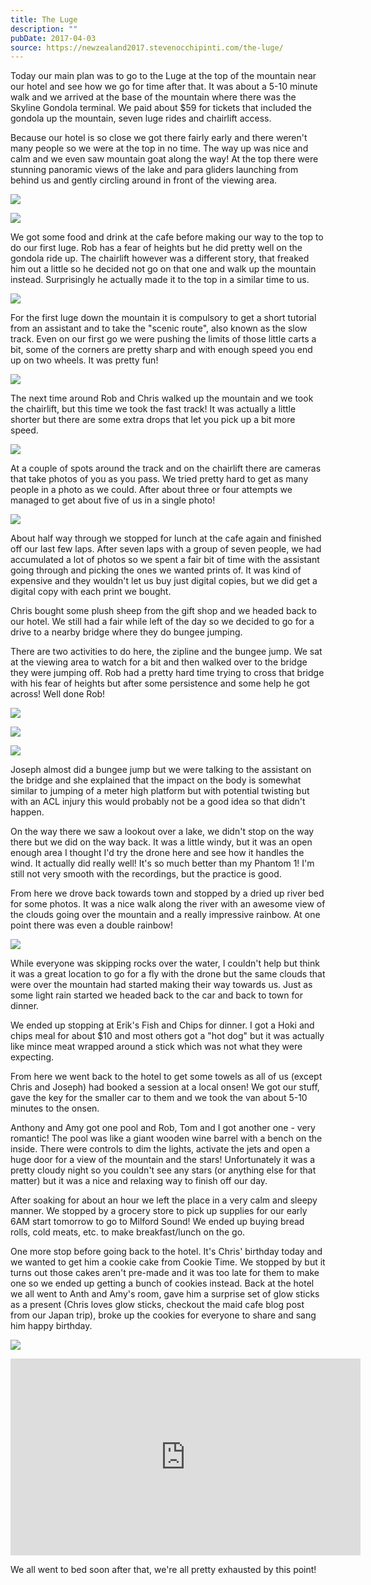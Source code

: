 ```yaml
---
title: The Luge
description: ""
pubDate: 2017-04-03
source: https://newzealand2017.stevenocchipinti.com/the-luge/
---
```


Today our main plan was to go to the Luge at the top of the mountain near our
hotel and see how we go for time after that. It was about a 5-10 minute walk and
we arrived at the base of the mountain where there was the Skyline Gondola
terminal. We paid about $59 for tickets that included the gondola up the
mountain, seven luge rides and chairlift access.

Because our hotel is so close we got there fairly early and there weren't many
people so we were at the top in no time. The way up was nice and calm and we
even saw mountain goat along the way! At the top there were stunning panoramic
views of the lake and para gliders launching from behind us and gently circling
around in front of the viewing area.

[![](https://lh3.googleusercontent.com/pFWTtm6yrh06GwD3ebmVCEJ_trKh8y-Mi5fX0fabKUbX1Om6K4Y2cukxp5zvxt1b8TC_z3RnbxFeUund67b_6jdraWUR1ncBojWDr_c92lmKTruz_OL13zcEWzGn0B8cVTkE_Q)](https://photos.google.com/share/AF1QipM9csPueG7pLTHdC8gtEmbzmg7UpBsIohxnTNBGnmbvP0hVhoCPhXBCiw7vp5a9MQ?key=dEZEODhCT2RJVUlvbkRyMDZMUnJ4djhYVHB2dERR&source=ctrlq.org)

[![](https://lh3.googleusercontent.com/N1hXzx7viGIAhigu4UVyexVki8p9Jcbdimhy62Q1R3AHOJR7Ldfu5UO_RThHy8yaPV8Ezq6iEEd1Fw_YPtxI8KDFjELBLqPfM9Sce_zf_sF_yCkGgGk0Tnkm8GDH9oZzVQgu3A)](https://photos.google.com/share/AF1QipOCnlBdhGADquJi3DKebWpnd-qQ_E_HzxZbA9kkP0spbmwNJhpgqxsMd4K7HV9c-g?key=dGxJWldfVURiUDJEUWdHSTFhWTd3Qm1nX2I4UDh3&source=ctrlq.org)

We got some food and drink at the cafe before making our way to the top to do
our first luge. Rob has a fear of heights but he did pretty well on the gondola
ride up. The chairlift however was a different story, that freaked him out a
little so he decided not go on that one and walk up the mountain instead.
Surprisingly he actually made it to the top in a similar time to us.

[![](https://lh3.googleusercontent.com/1h8nbOli0IBbyAIbLIYx9XPza3iceVSiAgdlYCEK7sI8-XBiDTD26ctBlqe45jcrSEk9Fh_NVqv4gmpPYFIkgjXQ-V8rnzzU-mAR8JqZnlSYJ-WsQncQwcD5cSGH0YM-Jw3ifw)](https://photos.google.com/share/AF1QipMehmuNWxPj-O8GJ74RcGToSxByc4jN8J9Cnb3wPQxdKyKmK6tQQHHr-TMntUkdzg?key=T1FiYk1KWW5SaFIwb3h6MHZxS2hVZUF2WHpvMEJn&source=ctrlq.org)

For the first luge down the mountain it is compulsory to get a short tutorial
from an assistant and to take the "scenic route", also known as the slow track.
Even on our first go we were pushing the limits of those little carts a bit,
some of the corners are pretty sharp and with enough speed you end up on two
wheels. It was pretty fun!

[![](https://lh3.googleusercontent.com/x7ZIj_vsFGD4ARVkQLkwIkk7JIB01sofOt3kUtcIusgjpZDHCWW4jwzmj1-PXCJYVeD07pW8J-lTSzQ_DXZwuGUCWOG34UCE1zIrkM8nucd4M_BoWunFCaA7TBqMOv-PCtrlRA)](https://photos.google.com/share/AF1QipOm9MVBt_BMu7ZKIFPAmllvL4U1LvfkOdRmy4l_ZnPLFeTL3MekNC3HaQYVc8kfjg?key=UTJpREUyeE9KUEhLU1NhdV94OWZTb3k1aU82bWd3&source=ctrlq.org)

The next time around Rob and Chris walked up the mountain and we took the
chairlift, but this time we took the fast track! It was actually a little
shorter but there are some extra drops that let you pick up a bit more speed.

[![](https://lh3.googleusercontent.com/7wc5d5-3MGgKCU-HjUxe162EC12l3RMULX-MBJlMMw-jgtkOupPgRzbsPyxLuvYaVwY87KtGXTC94mNeVCWwF3vAMtOT0dUljCJjZ-LmVor1Z27wbkr4oI77O-7WEN3CMAGeQQ)](https://photos.google.com/share/AF1QipPbazMJ5fQPCvln0T22l4EBNBjmYNi_aa8v6iFEHYlqgvY4N3MrVvBmVS0WiAYbbw?key=LWpBMC1oekliOXFwd1lkZjI4TTZCR1lmaXI1dEd3&source=ctrlq.org)

At a couple of spots around the track and on the chairlift there are cameras
that take photos of you as you pass. We tried pretty hard to get as many people
in a photo as we could. After about three or four attempts we managed to get
about five of us in a single photo!

[![](https://lh3.googleusercontent.com/OqagTW3wfviqx3wBQQOpCj1vD59itmlBt8_PyWKoFa_lP-YX-ST__1tvzJqroSOhwlg8KUsalOT8bRNPMrw5mLJt11v65bLfk2dHyTyzC9HcLDflQ6xSfxESINGaM_fBUs4ZPg)](https://photos.google.com/share/AF1QipPp6qPZ2qgRFLH_k9hCwDHNhqAOTJe-lK--zOk0q_rg6CVPONadAf8PK70MxJLMTg?key=MlVSaUdBcS1VX0J5Ni1rUUl2WHN5S1FTWFROTmRB&source=ctrlq.org)

About half way through we stopped for lunch at the cafe again and finished off
our last few laps. After seven laps with a group of seven people, we had
accumulated a lot of photos so we spent a fair bit of time with the assistant
going through and picking the ones we wanted prints of. It was kind of expensive
and they wouldn't let us buy just digital copies, but we did get a digital copy
with each print we bought.

Chris bought some plush sheep from the gift shop and we headed back to our
hotel. We still had a fair while left of the day so we decided to go for a drive
to a nearby bridge where they do bungee jumping.

There are two activities to do here, the zipline and the bungee jump. We sat
at the viewing area to watch for a bit and then walked over to the bridge they
were jumping off. Rob had a pretty hard time trying to cross that bridge with
his fear of heights but after some persistence and some help he got across! Well
done Rob!

[![](https://lh3.googleusercontent.com/pBq6xMbvCvhI44kJaa2h1fjK9CvUX7C3Wj4DV95zKhv6q_tuGOvUEaO8zUQ7ZtUouPvP1oOu5mrA72_su_q1PAkwNRdsEES9_jitBcFbKrGyvlinV1LxAZErRWcLY6VNsSIf0A)](https://photos.google.com/share/AF1QipPACb1ja-WFmpRFwGuy5t8cLt6knQAhkKYs_LyNtIstdqw4id6rsGrOBaTbOhhCfg?key=dlBPSHJ4UjFhNVBJTEMwNy12aU1mS29jeG5fdjhR&source=ctrlq.org)

[![](https://lh3.googleusercontent.com/gum5ixA0_oSjqvgG7gEFmjiKxiTfx9STzr8Yi5BPVdh67gea3eFKJtr-wG019VuhyiwIua_mUFVrmGzXBCQwe2x0k-2rvwPEOw94XzH_n3AIYsqE5jRu3kfe3Ial6qBJxeWArg)](https://photos.google.com/share/AF1QipO0Pf10T0oC2srfKaFxpitD0MTZnW3xQZ9N2U4cTIxmDOAFcBhEiSOVnu6OoC6PfQ?key=RWw1bkdfRGVLR3R0ZURGclNTR3JOV2Zqc1VmYnJ3&source=ctrlq.org)

[![](https://lh3.googleusercontent.com/aDNTHMfL0T5nVcVuIXlU7cOCQdZYkcZykWGxmF6E0ue-tXmp1zW1dZM7IjAkOjbRfddOIdQPQYzdKSiEX5pp8X13JSC_kqSPGQLQaGO10T9qlwUVy8M-Zsfygx5qlZlihFZVDQ)](https://photos.google.com/share/AF1QipO1GjMHbTo9BG4_AIe8b2Yvw9xwlRHLRbpUv_XYqUsqZy6EgAxv2Fd0KwCTDGPy7Q?key=MjFZTHRINzkzcTV4V1lVOTNGd21YUWlGUkNpbGdn&source=ctrlq.org)

Joseph almost did a bungee jump but we were talking to the assistant on the
bridge and she explained that the impact on the body is somewhat similar to
jumping of a meter high platform but with potential twisting but with an ACL
injury this would probably not be a good idea so that didn't happen.

On the way there we saw a lookout over a lake, we didn't stop on the way there
but we did on the way back. It was a little windy, but it was an open enough
area I thought I'd try the drone here and see how it handles the wind. It
actually did really well! It's so much better than my Phantom 1! I'm still not
very smooth with the recordings, but the practice is good.

From here we drove back towards town and stopped by a dried up river bed for
some photos. It was a nice walk along the river with an awesome view of the
clouds going over the mountain and a really impressive rainbow. At one point
there was even a double rainbow!

[![](https://lh3.googleusercontent.com/hSsZW_EfbaCxz6RyQp5ETaZUIa-k-49Z63H65n7KxveV3-XDNkbRQTd4s5sZlUSDGVT-33kKno0zqC0Vpm7C6Gn4ScD5edqyilYGR-s5x0xIlx5J5NMn8pSCEO8kRUqBzA5agA)](https://photos.google.com/share/AF1QipP2yhssmKQLNcOWrvBx2PCIdH6fcl8bt0pmUEZyQh25dKYEeGvLfv62axU7fIg1SQ?key=RUY3bTRnVkszM2NnV09ZajRaVjJqUHZlNGIxaEZ3&source=ctrlq.org)

While everyone was skipping rocks over the water, I couldn't help but think it
was a great location to go for a fly with the drone but the same clouds that
were over the mountain had started making their way towards us. Just as some
light rain started we headed back to the car and back to town for dinner.

We ended up stopping at Erik's Fish and Chips for dinner. I got a Hoki and chips
meal for about $10 and most others got a "hot dog" but it was actually like
mince meat wrapped around a stick which was not what they were expecting.

From here we went back to the hotel to get some towels as all of us (except Chris
and Joseph) had booked a session at a local onsen! We got our stuff, gave the
key for the smaller car to them and we took the van about 5-10 minutes to the
onsen.

Anthony and Amy got one pool and Rob, Tom and I got another one - very romantic!
The pool was like a giant wooden wine barrel with a bench on the inside. There
were controls to dim the lights, activate the jets and open a huge door for a
view of the mountain and the stars! Unfortunately it was a pretty cloudy night
so you couldn't see any stars (or anything else for that matter) but it was a
nice and relaxing way to finish off our day.

After soaking for about an hour we left the place in a very calm and sleepy
manner. We stopped by a grocery store to pick up supplies for our early 6AM
start tomorrow to go to Milford Sound! We ended up buying bread rolls, cold
meats, etc. to make breakfast/lunch on the go.

One more stop before going back to the hotel. It's Chris' birthday today and we
wanted to get him a cookie cake from Cookie Time. We stopped by but it turns out
those cakes aren't pre-made and it was too late for them to make one so we ended
up getting a bunch of cookies instead. Back at the hotel we all went to Anth and
Amy's room, gave him a surprise set of glow sticks as a present (Chris loves
glow sticks, checkout the maid cafe blog post from our Japan trip), broke up
the cookies for everyone to share and sang him happy birthday.

[![](https://lh3.googleusercontent.com/SXs4PYIRyj35uo8EeTi88eUH8BGkzYN62872EkRQV1nsUeSJOZBSI0SRgo1q8lj3zdZOB-6sYmDFNezzWIpcurzXyeJ_Cpf1ih4XYDynPVHL_qGxvOlW7W2-074XmjlW0A_loA)](https://photos.google.com/share/AF1QipMOlub69UCh5wE4Bj7JYmjJGJT1gUpo19C0jVj9HhBmwqDT3LSbt2t4EPYlWlSdng?key=dVhYRXRROF8xZVBLRnVCNnMxTXZfUThpUk1oZGV3&source=ctrlq.org)

<iframe class="youtube-video" width="560" height="315" src="https://www.youtube.com/embed/_DNju0K9NrE" frameborder="0" allowfullscreen></iframe>

We all went to bed soon after that, we're all pretty exhausted by this point!
